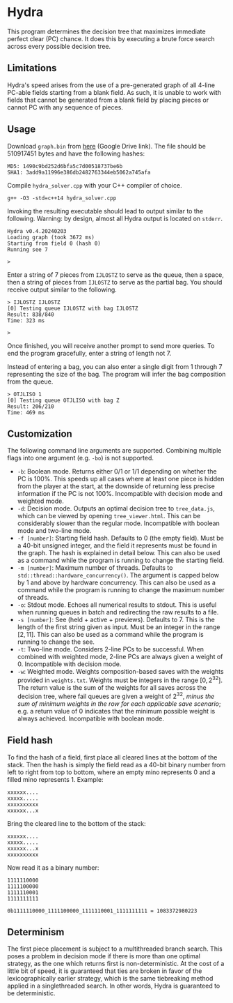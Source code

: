 # Hydra
This program determines the decision tree that maximizes immediate perfect clear (PC) chance. It does this by executing a brute force search across every possible decision tree.

## Limitations

Hydra's speed arises from the use of a pre-generated graph of all 4-line PC-able fields starting from a blank field. As such, it is unable to work with fields that cannot be generated from a blank field by placing pieces or cannot PC with any sequence of pieces.

## Usage

Download `graph.bin` from [here](https://drive.google.com/file/d/1XEYrDFhatN-McOcpTpWuAYq8ubyanJtq/view?usp=sharing) (Google Drive link). The file should be 510917451 bytes and have the following hashes:

    MD5: 1490c9bd252d6bfa5c7d00518737be6b
    SHA1: 3add9a11996e386db2482763344eb5062a745afa

Compile `hydra_solver.cpp` with your C++ compiler of choice.

    g++ -O3 -std=c++14 hydra_solver.cpp

Invoking the resulting executable should lead to output similar to the following. Warning: by design, almost all Hydra output is located on `stderr`.

    Hydra v0.4.20240203
    Loading graph (took 3672 ms)
    Starting from field 0 (hash 0)
    Running see 7

    >

Enter a string of 7 pieces from `IJLOSTZ` to serve as the queue, then a space, then a string of pieces from `IJLOSTZ` to serve as the partial bag. You should receive output similar to the following.

    > IJLOSTZ IJLOSTZ
    [0] Testing queue IJLOSTZ with bag IJLOSTZ
    Result: 838/840
    Time: 323 ms

    >

Once finished, you will receive another prompt to send more queries. To end the program gracefully, enter a string of length not 7.

Instead of entering a bag, you can also enter a single digit from 1 through 7 representing the size of the bag. The program will infer the bag composition from the queue.

    > OTJLISO 1
    [0] Testing queue OTJLISO with bag Z
    Result: 206/210
    Time: 469 ms

## Customization

The following command line arguments are supported. Combining multiple flags into one argument (e.g. `-bo`) is not supported.

* `-b`: Boolean mode. Returns either 0/1 or 1/1 depending on whether the PC is 100%. This speeds up all cases where at least one piece is hidden from the player at the start, at the downside of returning less precise information if the PC is not 100%. Incompatible with decision mode and weighted mode.
* `-d`: Decision mode. Outputs an optimal decision tree to `tree_data.js`, which can be viewed by opening `tree_viewer.html`. This can be considerably slower than the regular mode. Incompatible with boolean mode and two-line mode.
* `-f [number]`: Starting field hash. Defaults to 0 (the empty field). Must be a 40-bit unsigned integer, and the field it represents must be found in the graph. The hash is explained in detail below. This can also be used as a command while the program is running to change the starting field.
* `-m [number]`: Maximum number of threads. Defaults to `std::thread::hardware_concurrency()`. The argument is capped below by 1 and above by hardware concurrency. This can also be used as a command while the program is running to change the maximum number of threads.
* `-o`: Stdout mode. Echoes all numerical results to stdout. This is useful when running queues in batch and redirecting the raw results to a file.
* `-s [number]`: See (held + active + previews). Defaults to 7. This is the length of the first string given as input. Must be an integer in the range $[2, 11]$. This can also be used as a command while the program is running to change the see.
* `-t`: Two-line mode. Considers 2-line PCs to be successful. When combined with weighted mode, 2-line PCs are always given a weight of 0. Incompatible with decision mode.
* `-w`: Weighted mode. Weights composition-based saves with the weights provided in `weights.txt`. Weights must be integers in the range $[0, 2^{32}]$. The return value is the sum of the weights for all saves across the decision tree, where fail queues are given a weight of $2^{32}$, *minus the sum of minimum weights in the row for each applicable save scenario*; e.g. a return value of 0 indicates that the minimum possible weight is always achieved. Incompatible with boolean mode.

## Field hash

To find the hash of a field, first place all cleared lines at the bottom of the stack. Then the hash is simply the field read as a 40-bit binary number from left to right from top to bottom, where an empty mino represents 0 and a filled mino represents 1. Example:

    xxxxxx....
    xxxxx.....
    xxxxxxxxxx
    xxxxxx...x

Bring the cleared line to the bottom of the stack:

    xxxxxx....
    xxxxx.....
    xxxxxx...x
    xxxxxxxxxx

Now read it as a binary number:

    1111110000
    1111100000
    1111110001
    1111111111

    0b1111110000_1111100000_1111110001_1111111111 = 1083372980223

## Determinism

The first piece placement is subject to a multithreaded branch search. This poses a problem in decision mode if there is more than one optimal strategy, as the one which returns first is non-deterministic. At the cost of a little bit of speed, it is guaranteed that ties are broken in favor of the lexicographically earlier strategy, which is the same tiebreaking method applied in a singlethreaded search. In other words, Hydra is guaranteed to be deterministic.
